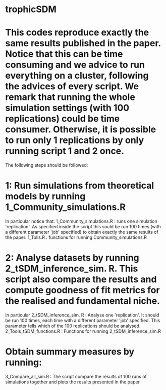 # trophicSDM
# This codes reproduce exactly the same results published in the paper. Notice that this can be time consuming and we advice to run everything on a cluster, following the advices of every script. We remark that running the whole simulation settings (with 100 replications) could be time consumer. Otherwise, it is possible to run only 1 replications by only running script 1 and 2 once. 

The following steps should be followed:
# 1: Run simulations from theoretical models by running 1_Community_simulations.R
In particular notice that:
1_Community_simulations.R : runs one simulation 'replication'. As specified inside the script this sould be run 100 times (with a different parameter 'job' specified) to obtain exactly the same results of the paper.
1_Tolls.R : functions for running Community_simulations.R

# 2: Analyse datasets by running 2_tSDM_inference_sim. R. This script also compare the results and compute goodness of fit metrics for the realised and fundamental niche.
In particular
2_tSDM_inference_sim. R : Analyse one 'replication'. It should be run 100 times, each time with a different parameter 'job' specified. This parameter tells which of the 100 replications should be analysed. 
2_Tools_tSDM_functions.R : Functions for running 2_tSDM_inference_sim.R

# Obtain summary measures by running:
3_Compare_all_sim.R : The script compare the results of 100 runs of simulations together and plots the results presented in the paper.

